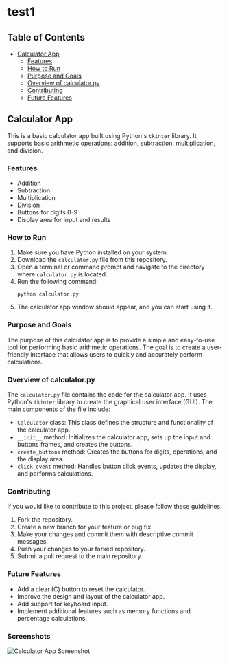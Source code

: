 # test1

## Table of Contents
- [Calculator App](#calculator-app)
  - [Features](#features)
  - [How to Run](#how-to-run)
  - [Purpose and Goals](#purpose-and-goals)
  - [Overview of calculator.py](#overview-of-calculatorpy)
  - [Contributing](#contributing)
  - [Future Features](#future-features)

## Calculator App

This is a basic calculator app built using Python's `tkinter` library. It supports basic arithmetic operations: addition, subtraction, multiplication, and division.

### Features
- Addition
- Subtraction
- Multiplication
- Division
- Buttons for digits 0-9
- Display area for input and results

### How to Run
1. Make sure you have Python installed on your system.
2. Download the `calculator.py` file from this repository.
3. Open a terminal or command prompt and navigate to the directory where `calculator.py` is located.
4. Run the following command:
   ```
   python calculator.py
   ```
5. The calculator app window should appear, and you can start using it.

### Purpose and Goals
The purpose of this calculator app is to provide a simple and easy-to-use tool for performing basic arithmetic operations. The goal is to create a user-friendly interface that allows users to quickly and accurately perform calculations.

### Overview of calculator.py
The `calculator.py` file contains the code for the calculator app. It uses Python's `tkinter` library to create the graphical user interface (GUI). The main components of the file include:
- `Calculator` class: This class defines the structure and functionality of the calculator app.
- `__init__` method: Initializes the calculator app, sets up the input and buttons frames, and creates the buttons.
- `create_buttons` method: Creates the buttons for digits, operations, and the display area.
- `click_event` method: Handles button click events, updates the display, and performs calculations.

### Contributing
If you would like to contribute to this project, please follow these guidelines:
1. Fork the repository.
2. Create a new branch for your feature or bug fix.
3. Make your changes and commit them with descriptive commit messages.
4. Push your changes to your forked repository.
5. Submit a pull request to the main repository.

### Future Features
- Add a clear (C) button to reset the calculator.
- Improve the design and layout of the calculator app.
- Add support for keyboard input.
- Implement additional features such as memory functions and percentage calculations.

### Screenshots
![Calculator App Screenshot](screenshot.png)
